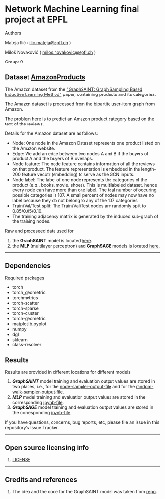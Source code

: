 # Network Machine Learning final project at EPFL

Authors

Mateja Ilić ( ilic.mateja@epfl.ch )

Miloš Novaković ( milos.novakovic@epfl.ch ) 

Group: 9

## Dataset [AmazonProducts](https://pytorch-geometric.readthedocs.io/en/latest/_modules/torch_geometric/datasets/amazon_products.html)

The Amazon dataset from the ["GraphSAINT: Graph Sampling Based Inductive Learning Method"](https://arxiv.org/abs/1907.04931) paper, containing products and its categories.

The Amazon dataset is processed from the bipartite user-item graph from Amazon.

The problem here is to predict an Amazon product category based on the text of the reviews. 

Details for the Amazon dataset are as follows:

* Node: One node in the Amazon Dataset represents one product listed on the Amazon website.
* Edge: We add an edge between two nodes A and B if the buyers of product A and the buyers of B overlaps.
* Node feature: The node feature contains information of all the reviews on that product. The feature representation is embedded in the length-200 feature vecotr (embedding) to serve as the GCN inputs.
* Node label: The label of one node represents the categories of the product (e.g., books, movie, shoes). This is multilabeled dataset, hence every node can have more than one label. The toal number of occuring possible categories is  107. A small percent of nodes may now have no label because they do not belong to any of the 107 categories.
* Train/Val/Test split: The Train/Val/Test nodes are randomly split to 0.85/0.05/0.10.
* The training adjacency matrix is generated by the induced sub-graph of the training nodes.

Raw and proceseed data used for

1. the **GraphSAINT** model is located [here](https://drive.google.com/drive/folders/19qW5aq0C17Zqvv9sDmZn1sxlv3MPdYm1?usp=sharing).
2. the **MLP** (multilayer perceptron) and **GraphSAGE** models is located [here](https://drive.google.com/drive/folders/1KPE50zojEd0jMAY58ypHdF6sqfu71pb8?usp=sharing).

----

## Dependencies
Required packages 

* torch
* torch_geometric
* torchmetrics
* torch-scatter
* torch-sparse
* torch-cluster
* torch-geometric
* matplotlib.pyplot
* numpy
* dgl
* sklearn
* class-resolver


## Results

Results are provided in different locations for different models

1. ***GraphSAINT*** model training and evaluation output values are stored in two places, i.e., for the [node-sampler-output-file](GraphSAINT/node_sampler_training_evaluation_test_cleared.txt) and for the [random-walk-sampler-output-file](GraphSAINT/random_walk_sampler_training_evaluation_test_cleared.txt).
2. ***MLP*** model training and evaluation output values are stored in the corresponding [ipynb-file](MLP/Project_exploitation_MLP.ipynb).
3. ***GraphSAGE*** model training and evaluation output values are stored in the corresponding [ipynb-file](GraphSAGE/Project_exploitation_GraphSAGE.ipynb).

If you have questions, concerns, bug reports, etc, please file an issue in this repository's Issue Tracker.

----

## Open source licensing info
1. [LICENSE](LICENSE)


----

## Credits and references

1. The idea and the code for the GraphSAINT model was taken from [repo](https://github.com/lt610/GraphSaint).
